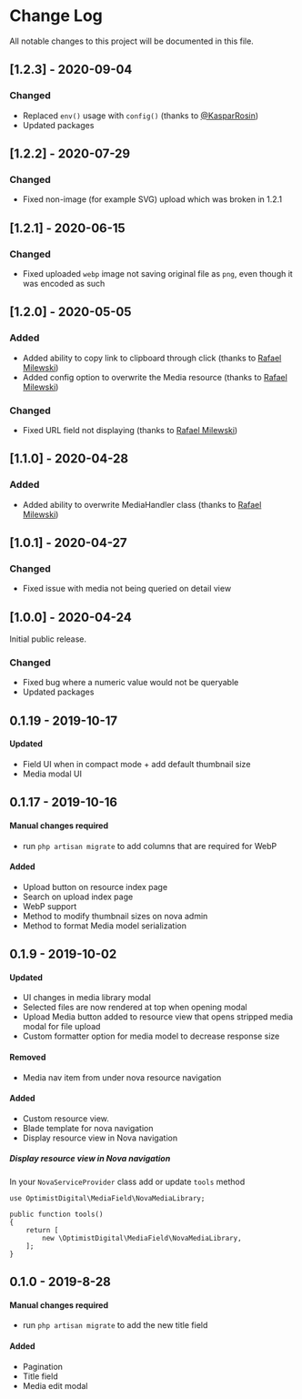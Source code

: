 # Change Log

All notable changes to this project will be documented in this file.

## [1.2.3] - 2020-09-04

### Changed

- Replaced `env()` usage with `config()` (thanks to [@KasparRosin](https://github.com/KasparRosin))
- Updated packages

## [1.2.2] - 2020-07-29

### Changed

- Fixed non-image (for example SVG) upload which was broken in 1.2.1

## [1.2.1] - 2020-06-15

### Changed

- Fixed uploaded `webp` image not saving original file as `png`, even though it was encoded as such

## [1.2.0] - 2020-05-05

### Added

- Added ability to copy link to clipboard through click (thanks to [Rafael Milewski](https://github.com/milewski))
- Added config option to overwrite the Media resource (thanks to [Rafael Milewski](https://github.com/milewski))

### Changed

- Fixed URL field not displaying (thanks to [Rafael Milewski](https://github.com/milewski))

## [1.1.0] - 2020-04-28

### Added

- Added ability to overwrite MediaHandler class (thanks to [Rafael Milewski](https://github.com/milewski))

## [1.0.1] - 2020-04-27

### Changed

- Fixed issue with media not being queried on detail view

## [1.0.0] - 2020-04-24

Initial public release.

### Changed

- Fixed bug where a numeric value would not be queryable
- Updated packages

## 0.1.19 - 2019-10-17

#### Updated

- Field UI when in compact mode + add default thumbnail size
- Media modal UI

## 0.1.17 - 2019-10-16

#### Manual changes required

- run `php artisan migrate` to add columns that are required for WebP

#### Added

- Upload button on resource index page
- Search on upload index page
- WebP support
- Method to modify thumbnail sizes on nova admin
- Method to format Media model serialization

## 0.1.9 - 2019-10-02

#### Updated

- UI changes in media library modal
- Selected files are now rendered at top when opening modal
- Upload Media button added to resource view that opens stripped media modal for file upload
- Custom formatter option for media model to decrease response size

#### Removed

- Media nav item from under nova resource navigation

#### Added

- Custom resource view.
- Blade template for nova navigation
- Display resource view in Nova navigation

##### Display resource view in Nova navigation

In your `NovaServiceProvider` class add or update `tools` method

```
use OptimistDigital\MediaField\NovaMediaLibrary;

public function tools()
{
    return [
        new \OptimistDigital\MediaField\NovaMediaLibrary,
    ];
}
```

## 0.1.0 - 2019-8-28

#### Manual changes required

- run `php artisan migrate` to add the new title field

#### Added

- Pagination
- Title field
- Media edit modal
